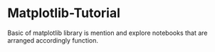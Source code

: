 # Matplotlib-Tutorial
Basic of matplotlib library is mention and explore notebooks that are arranged accordingly function.
